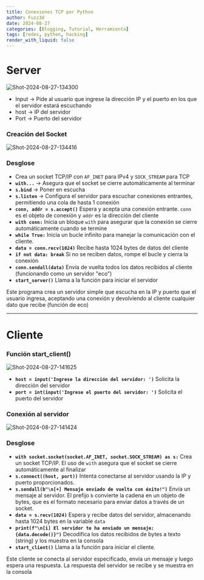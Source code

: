 ```yaml
---
title: Conexiones TCP por Python
author: Fuzz3d
date: 2024-08-27
categories: [Blogging, Tutorial, Herramienta]
tags: [redes, python, hacking]
render_with_liquid: false
---
```


# Server

![Shot-2024-08-27-134300](https://github.com/user-attachments/assets/d5b8dacf-d70b-4b22-afb2-12ef94d69325)

- Input -> Pide al usuario que ingrese la dirección IP y el puerto en los que el servidor estará escuchando
- host -> IP del servidor
- Port -> Puerto del servidor

### Creación del Socket
![Shot-2024-08-27-134416](https://github.com/user-attachments/assets/827a69c3-d507-4b1b-9ea3-4abe3e016c7f)
### Desglose 
- Crea un socket TCP/IP con `AF_INET` para IPv4 y `SOCK_STREAM` para TCP
- **`with...`** -> Asegura que el socket se cierre automáticamente al terminar
- **`s.bind`** -> Poner en escucha
- **`s.listen`** -> Configura el servidor para escuchar conexiones entrantes, permitiendo una cola de hasta 1 conexión
- **`conn, addr = s.accept()`** Espera y acepta una conexión entrante. `conn` es el objeto de conexión y `addr` es la dirección del cliente
- **`with conn:`** Inicia un bloque `with` para asegurar que la conexión se cierre automáticamente cuando se termine
- **`while True:`** Inicia un bucle infinito para manejar la comunicación con el cliente.
- **`data = conn.recv(1024)`** Recibe hasta 1024 bytes de datos del cliente
- **`if not data: break`** Si no se reciben datos, rompe el bucle y cierra la conexión
- **`conn.sendall(data)`** Envía de vuelta todos los datos recibidos al cliente (funcionando como un servidor "eco")
- **`start_server()`** Llama a la función para iniciar el servidor

Este programa crea un servidor simple que escucha en la IP y puerto que el usuario ingresa, aceptando una conexión y devolviendo al cliente cualquier dato que recibe (función de eco)

---

# Cliente 

### Función start_client()
![Shot-2024-08-27-141625](https://github.com/user-attachments/assets/e748d6a5-f615-4f4a-a3cb-e18a95eb49c6)

- **`host = input('Ingrese la dirección del servidor: ')`** Solicita la dirección del servidor
- **`port = int(input('Ingrese el puerto del servidor: ')`** Solicita el puerto del servidor

### Conexión al servidor

![Shot-2024-08-27-141424](https://github.com/user-attachments/assets/f969bf87-acf4-4ed2-8199-f347d8aefcf2)

### Desglose

- **`with socket.socket(socket.AF_INET, socket.SOCK_STREAM) as s:`** Crea un socket TCP/IP. El uso de `with` asegura que el socket se cierre automáticamente al finalizar
- **`s.connect((host, port))`** Intenta conectarse al servidor usando la IP y puerto proporcionados.
- **`s.sendall(b"\n[+] Mensaje enviado de vuelta con éxito!")`** Envía un mensaje al servidor. El prefijo `b` convierte la cadena en un objeto de bytes, que es el formato necesario para enviar datos a través de un socket.
- **`data = s.recv(1024)`** Espera y recibe datos del servidor, almacenando hasta 1024 bytes en la variable `data`
-  **`print(f"\n[i] El servidor te ha enviado un mensaje: {data.decode()}")`** Decodifica los datos recibidos de bytes a texto (string) y los muestra en la consola
- **`start_client()`** Llama a la función para iniciar el cliente.

Este cliente se conecta al servidor especificado, envía un mensaje y luego espera una respuesta. La respuesta del servidor se recibe y se muestra en la consola
